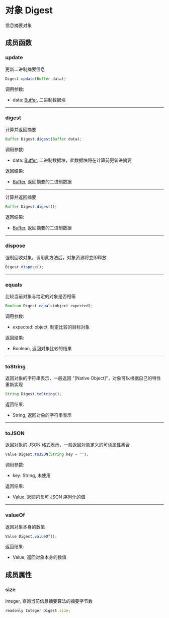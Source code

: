 # 对象 Digest
信息摘要对象

## 成员函数
        
### update
更新二进制摘要信息
```JavaScript
Digest.update(Buffer data);
```

调用参数:
* data: [Buffer](Buffer.md), 二进制数据块

--------------------------
### digest
计算并返回摘要
```JavaScript
Buffer Digest.digest(Buffer data);
```

调用参数:
* data: [Buffer](Buffer.md), 二进制数据块，此数据块将在计算前更新进摘要

返回结果:
* [Buffer](Buffer.md), 返回摘要的二进制数据

--------------------------
计算并返回摘要
```JavaScript
Buffer Digest.digest();
```

返回结果:
* [Buffer](Buffer.md), 返回摘要的二进制数据

--------------------------
### dispose
强制回收对象，调用此方法后，对象资源将立即释放
```JavaScript
Digest.dispose();
```

--------------------------
### equals
比较当前对象与给定的对象是否相等
```JavaScript
Boolean Digest.equals(object expected);
```

调用参数:
* expected: object, 制定比较的目标对象

返回结果:
* Boolean, 返回对象比较的结果

--------------------------
### toString
返回对象的字符串表示，一般返回 "[Native Object]"，对象可以根据自己的特性重新实现
```JavaScript
String Digest.toString();
```

返回结果:
* String, 返回对象的字符串表示

--------------------------
### toJSON
返回对象的 JSON 格式表示，一般返回对象定义的可读属性集合
```JavaScript
Value Digest.toJSON(String key = "");
```

调用参数:
* key: String, 未使用

返回结果:
* Value, 返回包含可 JSON 序列化的值

--------------------------
### valueOf
返回对象本身的数值
```JavaScript
Value Digest.valueOf();
```

返回结果:
* Value, 返回对象本身的数值

## 成员属性
        
### size
Integer, 查询当前信息摘要算法的摘要字节数
```JavaScript
readonly Integer Digest.size;
```

